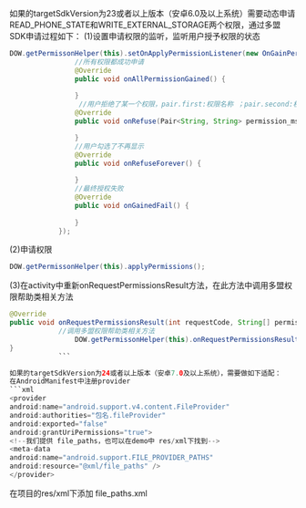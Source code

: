 如果的targetSdkVersion为23或者以上版本（安卓6.0及以上系统）需要动态申请READ_PHONE_STATE和WRITE_EXTERNAL_STORAGE两个权限，通过多盟SDK申请过程如下：
(1)设置申请权限的监听，监听用户授予权限的状态			
```java
DOW.getPermissonHelper(this).setOnApplyPermissionListener(new OnGainPermissionListener() {
				//所有权限都成功申请
				@Override
				public void onAllPermissionGained() {
					
				}
				 //用户拒绝了某一个权限，pair.first:权限名称 ；pair.second:权限描述
				@Override
				public void onRefuse(Pair<String, String> permission_msg) {

				}
				//用户勾选了不再显示
				@Override
				public void onRefuseForever() {
					
				}
				//最终授权失败
				@Override
				public void onGainedFail() {
					
				}
			}); 
```
(2)申请权限

```java	
DOW.getPermissonHelper(this).applyPermissions();
```


(3)在activity中重新onRequestPermissionsResult方法，在此方法中调用多盟权限帮助类相关方法
```java	
@Override
public void onRequestPermissionsResult(int requestCode, String[] permissions, int[] grantResults) {			super.onRequestPermissionsResult(requestCode, permissions, grantResults);
			//调用多盟权限帮助类相关方法
				DOW.getPermissonHelper(this).onRequestPermissionsResult(requestCode,permissions,grantResults);
}
			```

如果的targetSdkVersion为24或者以上版本（安卓7.0及以上系统），需要做如下适配：
在AndroidManifest中注册provider
```xml
<provider           
android:name="android.support.v4.content.FileProvider"
android:authorities="包名.fileProvider"
android:exported="false"
android:grantUriPermissions="true">
<!--我们提供 file_paths，也可以在demo中 res/xml下找到-->
<meta-data
android:name="android.support.FILE_PROVIDER_PATHS"
android:resource="@xml/file_paths" />
</provider>
```
在项目的res/xml下添加 file_paths.xml

<?xml version="1.0" encoding="utf-8"?>
<paths>
    <external-path
        name="apkFiles"
        path="DMDownload" />
    <files-path
        name="apkFiles2"
        path="DMDownload" />
</paths>




